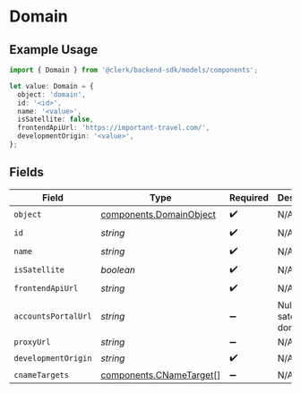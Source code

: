 # Domain

## Example Usage

```typescript
import { Domain } from '@clerk/backend-sdk/models/components';

let value: Domain = {
  object: 'domain',
  id: '<id>',
  name: '<value>',
  isSatellite: false,
  frontendApiUrl: 'https://important-travel.com/',
  developmentOrigin: '<value>',
};
```

## Fields

| Field               | Type                                                               | Required           | Description                      |
| ------------------- | ------------------------------------------------------------------ | ------------------ | -------------------------------- |
| `object`            | [components.DomainObject](../../models/components/domainobject.md) | :heavy_check_mark: | N/A                              |
| `id`                | _string_                                                           | :heavy_check_mark: | N/A                              |
| `name`              | _string_                                                           | :heavy_check_mark: | N/A                              |
| `isSatellite`       | _boolean_                                                          | :heavy_check_mark: | N/A                              |
| `frontendApiUrl`    | _string_                                                           | :heavy_check_mark: | N/A                              |
| `accountsPortalUrl` | _string_                                                           | :heavy_minus_sign: | Null for satellite domains.<br/> |
| `proxyUrl`          | _string_                                                           | :heavy_minus_sign: | N/A                              |
| `developmentOrigin` | _string_                                                           | :heavy_check_mark: | N/A                              |
| `cnameTargets`      | [components.CNameTarget](../../models/components/cnametarget.md)[] | :heavy_minus_sign: | N/A                              |

